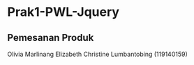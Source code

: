# Prak1-PWL-Jquery

## Pemesanan Produk
Olivia Marlinang Elizabeth Christine Lumbantobing (119140159)
